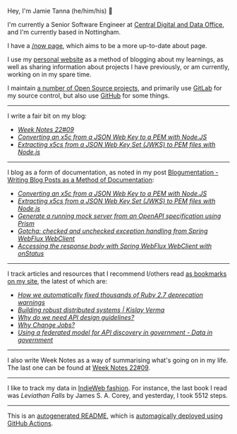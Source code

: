Hey, I'm Jamie Tanna (he/him/his) 👋

I'm currently a Senior Software Engineer at [Central Digital and Data Office](https://www.gov.uk/government/organisations/central-digital-and-data-office), and I'm currently based in Nottingham.

I have a [/now page](https://www.jvt.me/now/?utm_campaign=github-jamietanna), which aims to be a more up-to-date about page.

I use my [personal website](https://www.jvt.me/?utm_campaign=github-jamietanna) as a method of blogging about my learnings, as well as sharing information about projects I have previously, or am currently, working on in my spare time.

I maintain [a number of Open Source projects](https://www.jvt.me/open-source/?utm_campaign=github-jamietanna), and primarily use [GitLab](https://gitlab.com/jamietanna) for my source control, but also use [GitHub](https://github.com/jamietanna) for some things.

---

I write a fair bit on my blog:


- [_Week Notes 22#09_](https://www.jvt.me/week-notes/2022/09/?utm_campaign=github-jamietanna)
- [_Converting an x5c from a JSON Web Key to a PEM with Node.JS_](https://www.jvt.me/posts/2022/03/06/x5c-to-pem-node/?utm_campaign=github-jamietanna)
- [_Extracting x5cs from a JSON Web Key Set (JWKS) to PEM files with Node.js_](https://www.jvt.me/posts/2022/03/06/jwks-to-pem-node/?utm_campaign=github-jamietanna)

---

I blog as a form of documentation, as noted in my post [Blogumentation - Writing Blog Posts as a Method of Documentation](https://www.jvt.me/posts/2017/06/25/blogumentation/?utm_campaign=github-jamietanna):


- [_Converting an x5c from a JSON Web Key to a PEM with Node.JS_](https://www.jvt.me/posts/2022/03/06/x5c-to-pem-node/?utm_campaign=github-jamietanna)
- [_Extracting x5cs from a JSON Web Key Set (JWKS) to PEM files with Node.js_](https://www.jvt.me/posts/2022/03/06/jwks-to-pem-node/?utm_campaign=github-jamietanna)
- [_Generate a running mock server from an OpenAPI specification using Prism_](https://www.jvt.me/posts/2022/03/04/openapi-local-prism/?utm_campaign=github-jamietanna)
- [_Gotcha: checked and unchecked exception handling from Spring WebFlux WebClient_](https://www.jvt.me/posts/2022/03/04/spring-webflux-exceptions/?utm_campaign=github-jamietanna)
- [_Accessing the response body with Spring WebFlux WebClient with onStatus_](https://www.jvt.me/posts/2022/03/04/spring-webflux-onstatus-body/?utm_campaign=github-jamietanna)

---

I track articles and resources that I recommend I/others read [as bookmarks on my site](https://www.jvt.me/kind/bookmarks/?utm_campaign=github-jamietanna), the latest of which are:


- [_How we automatically fixed thousands of Ruby 2.7 deprecation warnings_](https://about.gitlab.com/blog/2021/02/03/how-we-automatically-fixed-hundreds-of-ruby-2-7-deprecation-warnings/?utm_campaign=github-jamietanna)
- [_Building robust distributed systems | Kislay Verma_](https://kislayverma.com/software-architecture/building-robust-distributed-systems/?utm_campaign=github-jamietanna)
- [_Why do we need API design guidelines?_](https://apihandyman.io/why-do-we-need-api-design-guidelines/?utm_campaign=github-jamietanna)
- [_Why Change Jobs?_](https://candost.blog/do-not-change-jobs/?utm_campaign=github-jamietanna)
- [_Using a federated model for API discovery in government - Data in government_](https://dataingovernment.blog.gov.uk/2022/02/18/using-a-federated-model-for-api-discovery-in-government/?utm_campaign=github-jamietanna)

---

I also write Week Notes as a way of summarising what's going on in my life. The last one can be found at [Week Notes 22#09](https://www.jvt.me/week-notes/2022/09/?utm_campaign=github-jamietanna).

---

I like to track my data in [IndieWeb fashion](https://indieweb.org/why). For instance, the last book I read was _Leviathan Falls_ by James S. A. Corey, and yesterday, I took 5512 steps.

---
This is an [autogenerated README](https://www.jvt.me/posts/2022/01/12/autogenerated-profile-readme/?utm_campaign=github-jamietanna), which is [automagically deployed using GitHub Actions](https://github.com/jamietanna/jamietanna/blob/main/.github/workflows/rebuild.yml).
